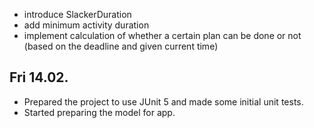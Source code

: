 - introduce SlackerDuration
- add minimum activity duration
- implement calculation of whether a certain plan can be done or not (based on the deadline and given current time)

## Fri 14.02.
- Prepared the project to use JUnit 5 and made some initial unit tests.
- Started preparing the model for app.